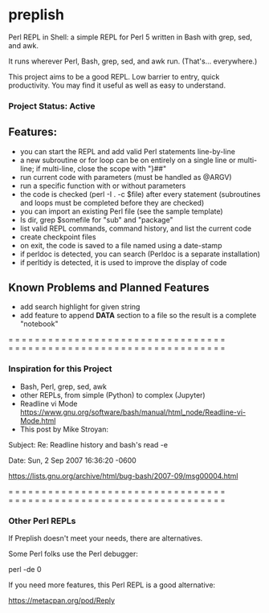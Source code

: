 # preplish

Perl REPL in Shell: a simple REPL for Perl 5 written in Bash with grep, sed, and awk. 

It runs wherever Perl, Bash, grep, sed, and awk run. (That's... everywhere.)

This project aims to be a good REPL. Low barrier to entry, quick productivity. You may find it useful as well as easy to understand.

### Project Status: Active

## Features:
* you can start the REPL and add valid Perl statements line-by-line
* a new subroutine or for loop can be on entirely on a single line or multi-line; if multi-line, close the scope with "}##"
* run current code with parameters (must be handled as @ARGV)
* run a specific function with or without parameters
* the code is checked (perl -I . -c $file) after every statement (subroutines and loops must be completed before they are checked)
* you can import an existing Perl file (see the sample template)
* ls dir, grep $somefile for "sub" and "package"
* list valid REPL commands, command history, and list the current code 
* create checkpoint files
* on exit, the code is saved to a file named using a date-stamp
* if perldoc is detected, you can search (Perldoc is a separate installation)
* if perltidy is detected, it is used to improve the display of code 

## Known Problems and Planned Features
* add search highlight for given string
* add feature to append __DATA__ section to a file so the result is a complete "notebook"

= = = = = = = = = = = = = = = = = = = = = = = = = = = = = = = = =  
= = = = = = = = = = = = = = = = = = = = = = = = = = = = = = = = =  

### Inspiration for this Project
* Bash, Perl, grep, sed, awk
* other REPLs, from simple (Python) to complex (Jupyter)
* Readline vi Mode https://www.gnu.org/software/bash/manual/html_node/Readline-vi-Mode.html
* This post by Mike Stroyan:

Subject: 	Re: Readline history and bash's read -e

Date: 	Sun, 2 Sep 2007 16:36:20 -0600

https://lists.gnu.org/archive/html/bug-bash/2007-09/msg00004.html

= = = = = = = = = = = = = = = = = = = = = = = = = = = = = = = = =  
= = = = = = = = = = = = = = = = = = = = = = = = = = = = = = = = =  

### Other Perl REPLs
If Preplish doesn't meet your needs, there are alternatives.

Some Perl folks use the Perl debugger:

perl -de 0

If you need more features, this Perl REPL is a good alternative:

https://metacpan.org/pod/Reply


